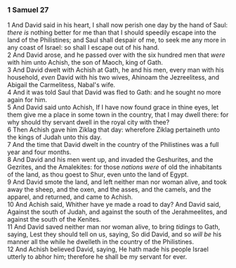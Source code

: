 ### 1 Samuel 27

1 And David said in his heart, I shall now perish one day by the hand of Saul: *there is* nothing better for me than that I should speedily escape into the land of the Philistines; and Saul shall despair of me, to seek me any more in any coast of Israel: so shall I escape out of his hand.  
2 And David arose, and he passed over with the six hundred men that *were* with him unto Achish, the son of Maoch, king of Gath.  
3 And David dwelt with Achish at Gath, he and his men, every man with his household, *even* David with his two wives, Ahinoam the Jezreelitess, and Abigail the Carmelitess, Nabal's wife.  
4 And it was told Saul that David was fled to Gath: and he sought no more again for him.  
5 And David said unto Achish, If I have now found grace in thine eyes, let them give me a place in some town in the country, that I may dwell there: for why should thy servant dwell in the royal city with thee?  
6 Then Achish gave him Ziklag that day: wherefore Ziklag pertaineth unto the kings of Judah unto this day.  
7 And the time that David dwelt in the country of the Philistines was a full year and four months.  
8 And David and his men went up, and invaded the Geshurites, and the Gezrites, and the Amalekites: for those *nations were* of old the inhabitants of the land, as thou goest to Shur, even unto the land of Egypt.  
9 And David smote the land, and left neither man nor woman alive, and took away the sheep, and the oxen, and the asses, and the camels, and the apparel, and returned, and came to Achish.  
10 And Achish said, Whither have ye made a road to day? And David said, Against the south of Judah, and against the south of the Jerahmeelites, and against the south of the Kenites.  
11 And David saved neither man nor woman alive, to bring *tidings* to Gath, saying, Lest they should tell on us, saying, So did David, and so *will be* his manner all the while he dwelleth in the country of the Philistines.  
12 And Achish believed David, saying, He hath made his people Israel utterly to abhor him; therefore he shall be my servant for ever.  
